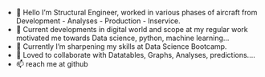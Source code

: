 - 🙏 Hello I’m Structural Engineer, worked in various phases of aircraft from Development - Analyses - Production - Inservice. 
- 👀 Current developments in digital world and scope at my regular work motivated me towards Data science, python, machine learning... 
- 🌱 Currently I’m sharpening my skills at Data Science Bootcamp. 
- 💞️ Loved to collaborate with Datatables, Graphs, Analyses, predictions.... 
- 📫 reach me at github
